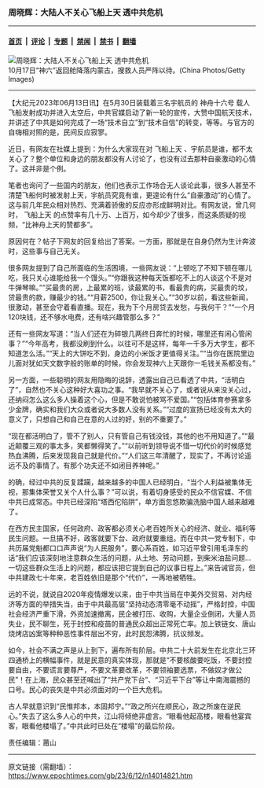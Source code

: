 ### 周晓辉：大陆人不关心飞船上天 透中共危机

---

#### [首页](../../../..?n14014821) &nbsp;|&nbsp; [评论](../../../../../epoch-comment?n14014821) &nbsp;|&nbsp; [专题](../../../../../epoch-special?n14014821) &nbsp;|&nbsp; [禁闻](../../../../../epoch-news?n14014821) &nbsp;|&nbsp; [禁书](../../../../../books?n14014821) &nbsp;|&nbsp; [翻墙](https://github.com/gfw-breaker/nogfw/blob/master/README.md?n14014821)


<div><img alt="周晓辉：大陆人不关心飞船上天 透中共危机" class="attachment-djy_600_400 size-djy_600_400 wp-post-image" src="https://i.epochtimes.com/assets/uploads/2005/10/510172050628-396x594.jpg"/>
<div class="caption">
 10月17日“神六”返回舱降落内蒙古，搜救人员严阵以待。(China Photos/Getty Images)
</div></div><hr/><div class="post_content" id="artbody" itemprop="articleBody">
 <!-- article content begin -->
 <p>
  【大纪元2023年06月13日讯】在5月30日装载着三名宇航员的
  <ok href="https://www.epochtimes.com/gb/tag/%E7%A5%9E%E8%88%9F%E5%8D%81%E5%85%AD%E5%8F%B7.html">
   神舟十六号
  </ok>
  载人飞船发射成功并进入太空后，中共官媒启动了新一轮的宣传，大赞中国航天技术，并讲述了中共是如何完成了一场“技术自立”到“技术自信”的转变，等等。与官方的自嗨相对照的是，民间反应寂寥。
 </p>
 <p>
  近日，有网友在社媒上提到：为什么大家现在对
  <ok href="https://www.epochtimes.com/gb/tag/%E9%A3%9E%E8%88%B9%E4%B8%8A%E5%A4%A9.html">
   飞船上天
  </ok>
  、宇航员是谁，都不太关心了？整个单位和身边的朋友都没有人讨论了，也没有过去那种自豪激动的心情了。这并非是个例。
 </p>
 <p>
  笔者也询问了一些国内的朋友，他们也表示工作场合无人谈论此事，很多人甚至不清楚飞船何时被发射上天，宇航员究竟有谁，更遑论有什么“自豪激动”的心情了。这与前几年民众相对热烈、充满着骄傲的反应亦形成鲜明对比。有网友说，曾几何时，
  <ok href="https://www.epochtimes.com/gb/tag/%E9%A3%9E%E8%88%B9%E4%B8%8A%E5%A4%A9.html">
   飞船上天
  </ok>
  的点赞率有几十万、上百万，如今却少了很多，而这条质疑的视频，“比神舟上天的赞都多”。
 </p>
 <p>
  原因何在？帖子下网友的回复给出了答案。一方面，那就是在自身仍然为生计奔波时，这些事与自己无关。
 </p>
 <p>
  很多网友提到了自己所面临的生活困境，一些网友说：“上顿吃了不知下顿在哪儿吃，我只关心谁能给我一个馒头。”“你跟我这种每天饭都吃不上的人谈这个不是对牛弹琴嘛。”“买最贵的房，上最累的班，读最累的书，看最贵的病，买最贵的坟，贷最贵的款，赚最少的钱。”“月薪2500，你让我关心。”“30岁以前，看这些新闻，很激动，甚至会守着看直播。现在，我为下个月房贷去发愁，与我何干？”“一个月120块钱，还不够水电费，还有啥兴趣管那么多？”
 </p>
 <p>
  还有一些网友写道：“当人们还在为碎银几两终日奔忙的时候，哪里还有闲心管闲事？”“今年高考，我都没刷到什么。以往可不是这样，每年一千多万大学生，都不知道怎么活。”“天上的大饼吃不到，身边的小米饭才更值得关注。”“当你在医院里边儿面对犹如天文数字般的账单的时候，你会发现神六上天跟你一毛钱关系都没有。”
 </p>
 <p>
  另一方面，一些聪明的网友用隐晦的说辞，透露出自己已看透了中共，“活明白了”，自然也不关心这种好大喜功之事。“我早就不关心了，或者说从来没关心过，还纳闷怎么这么多人操着这个心，但是不敢说怕被骂不爱国。”“包括体育参赛拿多少金牌，确实和我们大众或者说大多数人没有关系。”“过度的宣扬已经没有太大的意义了，只想自己和自己在意的人过的好，别的不重要了。”
 </p>
 <p>
  “现在都活明白了，管不了别人，只有管自己有钱没钱，其他的也不用知道了。”“最近颠覆三观的事太多，笑都懒得笑了。”“以前听到领导说不惜一切代价的时候感觉热血沸腾，后来发现我自己就是代价。”“人们这三年清醒了，现实了，不再讨论遥远不及的事情了。有那个功夫还不如闭目养神呢。”
 </p>
 <p>
  的确，经过中共的反复蹂躏，越来越多的中国人已经明白，“当个人利益被集体无视，那集体荣誉又关个人什么事？”可以说，有着切身感受的民众不信官媒、不信中共已成常态。中共已经深陷“塔西佗陷阱”，单方面忽悠欺骗洗脑中国人越来越难了。
 </p>
 <p>
  在西方民主国家，任何政府、政客都必须关心老百姓所关心的经济、就业、福利等民生问题。一旦搞不好，政客就要下台、政府就要重组。而在中共一党专制下，中共历届党魁都口口声声说“为人民服务”，要心系百姓，如习近平曾引用毛泽东的话“我们应该深刻地注意群众生活的问题，从土地、劳动问题，到柴米油盐问题…一切这些群众生活上的问题，都应该把它提到自己的议事日程上。”来告诫官员，但中共建政七十年来，老百姓依旧是那个“代价”，一再地被牺牲。
 </p>
 <p>
  远的不说，就说自2020年疫情爆发以来，由于中共当局在中美外交贸易、对内经济等方面的举措失当，由于中共最高层“坚持动态清零毫不动摇”，严格封控，中国社会经济严重下滑，外资加速撤离，民企被打压、收购，大量企业倒闭，大量人员失业，民不聊生，死于封控和疫苗的普通民众超出正常死亡率。加上铁链女、唐山烧烤店凶案等种种恶性事件层出不穷，此时民怨沸腾，抗议频发。
 </p>
 <p>
  如今，社会不满之声是从上到下，遍布所有阶层。中共二十大前发生在北京北三环四通桥上的横幅事件，就是民意的真实体现，那就是“不要核酸要吃饭，不要封控要自由，不要谎言要尊严，不要文革要改革，不要领袖要选票，不做奴才做公民”！在上海，民众甚至还喊出了“共产党下台”、“习近平下台”等让中南海震撼的口号。民心的丧失是中共必须面对的一个巨大危机。
 </p>
 <p>
  古人早就意识到“民惟邦本，本固邦宁。”“政之所兴在顺民心，政之所废在逆民心。”失去了这么多人心的中共，江山将倾绝非虚言。“眼看他起高楼，眼看他宴宾客，眼看他楼塌了。”中共此时已处在“楼塌”的最后阶段。
 </p>
 <p>
  责任编辑：莆山
 </p>
 <!-- article content end -->
 <div id="below_article_ad">
 </div>
</div>


---

原文链接（需翻墙）：https://www.epochtimes.com/gb/23/6/12/n14014821.htm